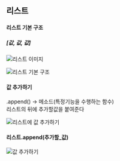 
## 리스트 

#### 리스트 기본 구조
##### [값, 값, 값]

![리스트 이미지](https://user-images.githubusercontent.com/77951853/114337102-7162ec80-9b8b-11eb-9edd-ca8c9302b2b0.png)

![리스트 기본 구조](https://user-images.githubusercontent.com/77951853/114341192-25687580-9b94-11eb-8c07-93d105f50303.png)



####  값 추가하기 
.append() → 메소드(특정기능을 수행하는 함수) \
리스트의 뒤에 추가할값을 붙여준다

![리스트에 값 추가하기](https://user-images.githubusercontent.com/77951853/114341337-7f693b00-9b94-11eb-868a-1536fcb5444c.png)

#### 리스트.append(추가할_값) 

![값 추가하기](https://user-images.githubusercontent.com/77951853/114341801-8775aa80-9b95-11eb-8b32-36ca760c8675.png)





















